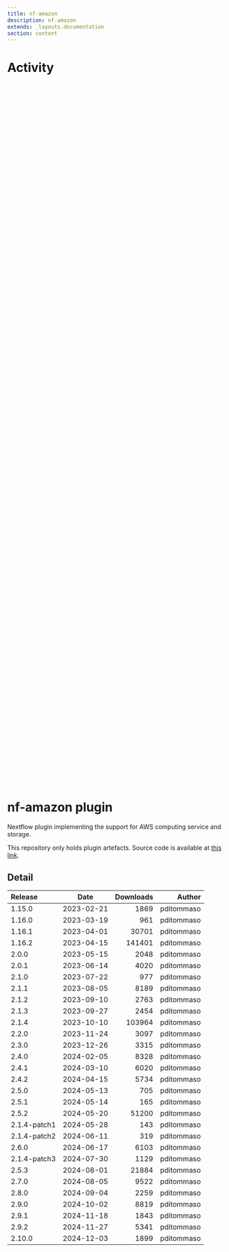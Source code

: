 ```yaml
---
title: nf-amazon
description: nf-amazon
extends: _layouts.documentation
section: content
---
```


# Activity

<div style="position: relative; height:40vh; width:80vw">
    <canvas id="releases"></canvas>
</div>
<script type="module" src="docs/nf-amazon/nf-amazon.js"></script>

# nf-amazon plugin

Nextflow plugin implementing the support for AWS computing service and storage. 

This repository only holds plugin artefacts. Source code is available at [this link](https://github.com/nextflow-io/nextflow/tree/master/plugins/nf-amazon). 


## Detail

| Release                               | Date | Downloads                        | Author |
| :------------ | :---------: | ------: | -----------: |
 | 1.15.0 | 2023-02-21 | 1869 | pditommaso |
 | 1.16.0 | 2023-03-19 | 961 | pditommaso |
 | 1.16.1 | 2023-04-01 | 30701 | pditommaso |
 | 1.16.2 | 2023-04-15 | 141401 | pditommaso |
 | 2.0.0 | 2023-05-15 | 2048 | pditommaso |
 | 2.0.1 | 2023-06-14 | 4020 | pditommaso |
 | 2.1.0 | 2023-07-22 | 977 | pditommaso |
 | 2.1.1 | 2023-08-05 | 8189 | pditommaso |
 | 2.1.2 | 2023-09-10 | 2763 | pditommaso |
 | 2.1.3 | 2023-09-27 | 2454 | pditommaso |
 | 2.1.4 | 2023-10-10 | 103964 | pditommaso |
 | 2.2.0 | 2023-11-24 | 3097 | pditommaso |
 | 2.3.0 | 2023-12-26 | 3315 | pditommaso |
 | 2.4.0 | 2024-02-05 | 8328 | pditommaso |
 | 2.4.1 | 2024-03-10 | 6020 | pditommaso |
 | 2.4.2 | 2024-04-15 | 5734 | pditommaso |
 | 2.5.0 | 2024-05-13 | 705 | pditommaso |
 | 2.5.1 | 2024-05-14 | 165 | pditommaso |
 | 2.5.2 | 2024-05-20 | 51200 | pditommaso |
 | 2.1.4-patch1 | 2024-05-28 | 143 | pditommaso |
 | 2.1.4-patch2 | 2024-06-11 | 319 | pditommaso |
 | 2.6.0 | 2024-06-17 | 6103 | pditommaso |
 | 2.1.4-patch3 | 2024-07-30 | 1129 | pditommaso |
 | 2.5.3 | 2024-08-01 | 21884 | pditommaso |
 | 2.7.0 | 2024-08-05 | 9522 | pditommaso |
 | 2.8.0 | 2024-09-04 | 2259 | pditommaso |
 | 2.9.0 | 2024-10-02 | 8819 | pditommaso |
 | 2.9.1 | 2024-11-18 | 1843 | pditommaso |
 | 2.9.2 | 2024-11-27 | 5341 | pditommaso |
 | 2.10.0 | 2024-12-03 | 1899 | pditommaso |
